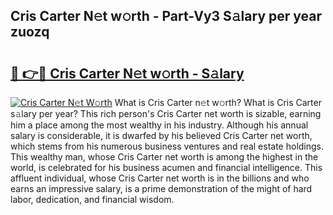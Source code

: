 ## Cris Carter N𝚎t w𝚘rth - Part-Vy3 S𝚊lary per year zuozq

# <h2><a href="http://gc2m71q.nevu.top/?p=Cris+Carter">🔗 👉🔴 Cris Carter N𝚎t w𝚘rth - S𝚊lary</a></h2>

[![Cris Carter N𝚎t W𝚘rth](https://i.imgur.com/Oavwk0R.jpeg)](http://gc2m71q.nevu.top/?p=Cris+Carter)
What is Cris Carter n𝚎t w𝚘rth? What is Cris Carter s𝚊lary per year?
This rich person's Cris Carter net worth is sizable, earning him a place among the most wealthy in his industry. Although his annual salary is considerable, it is dwarfed by his believed Cris Carter net worth, which stems from his numerous business ventures and real estate holdings. This wealthy man, whose Cris Carter net worth is among the highest in the world, is celebrated for his business acumen and financial intelligence. This affluent individual, whose Cris Carter net worth is in the billions and who earns an impressive salary, is a prime demonstration of the might of hard labor, dedication, and financial wisdom.
